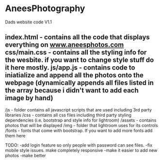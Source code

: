 # AneesPhotography
Dads website code V1.1

index.html - contains all the code that displays everything on www.aneesphotos.com
css/main.css - contains all the styling info for the wesbite. if you want to change style stuff do it here mostly.
js/app.js - contains code to iniatialize and append all the photos onto the webpage (dynamically appends all files listed in the array because i didn't want to add each image by hand)
------------------
/js - folder contains all javascript scripts that are used including 3rd party libraries
/css - contains all css files including third party styling dependencies (i.e. bootstrap and style info for lightroom)
/assets - contains photos that will be displayed
/img - folder that lightroom uses for its controls
/fonts - fonts that come with bootstrap. If you want to add more fonts add them here

TODO:
-add login feature so only people with password can see files.
-fix mobile style issues. make completely responsive
-make it easier to add new photos
-make better
